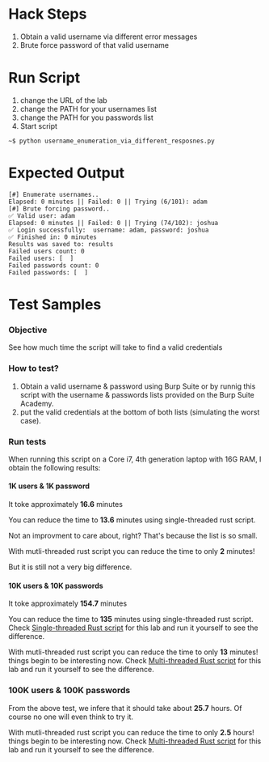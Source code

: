 # Hack Steps
1. Obtain a valid username via different error messages
2. Brute force password of that valid username

# Run Script
1. change the URL of the lab
2. change the PATH for your usernames list
3. change the PATH for you passwords list
4. Start script
```
~$ python username_enumeration_via_different_resposnes.py
```

# Expected Output
```
[#] Enumerate usernames..
Elapsed: 0 minutes || Failed: 0 || Trying (6/101): adam                                              
[#] Brute forcing password..
✅ Valid user: adam
Elapsed: 0 minutes || Failed: 0 || Trying (74/102): joshua                                            
✅ Login successfully:  username: adam, password: joshua
✅ Finished in: 0 minutes
Results was saved to: results
Failed users count: 0
Failed users: [  ]
Failed passwords count: 0
Failed passwords: [  ]
```

# Test Samples
### Objective
See how much time the script will take to find a valid credentials

### How to test?
1. Obtain a valid username & password using Burp Suite or by runnig this script with the username & passwords lists provided on the Burp Suite Academy.
2. put the valid credentials at the bottom of both lists (simulating the worst case).

### Run tests
When running this script on a Core i7, 4th generation laptop with 16G RAM, I obtain the following results:

#### 1K users & 1K password
It toke approximately **16.6** minutes 

You can reduce the time to **13.6** minutes 
using single-threaded rust script.

Not an improvment to care about, right? That's because the list is so small.

With mutli-threaded rust script you can reduce the time to only **2** minutes!

But it is still not a very big difference.

#### 10K users & 10K passwords
It toke approximately **154.7** minutes 

You can reduce the time to **135** minutes 
using single-threaded rust script.
Check [Single-threaded Rust script](https://github.com/elqalawii/portswigger_labs_with_rust/tree/main/Authentication/Single-threaded/username_enumeration_via_different_responses) for this lab and run it yourself to see the difference.

With mutli-threaded rust script you can reduce the time to only **13** minutes! things begin to be interesting now.
Check [Multi-threaded Rust script](https://github.com/elqalawii/portswigger_labs_with_rust/tree/main/Authentication/Multi-threaded/username_enumeration_via_different_responses_multithread) for this lab and run it yourself to see the difference.

### 100K users & 100K passwords
From the above test, we infere that it should take about **25.7** hours. Of course no one will even think to try it.

With mutli-threaded rust script you can reduce the time to only **2.5** hours! things begin to be interesting now.
Check [Multi-threaded Rust script](https://github.com/elqalawii/portswigger_labs_with_rust/tree/main/Authentication/Multi-threaded/username_enumeration_via_different_responses_multithread) for this lab and run it yourself to see the difference.
